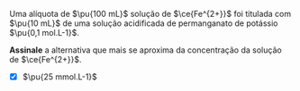 Uma alíquota de $\pu{100 mL}$ solução de $\ce{Fe^{2+}}$ foi titulada com $\pu{10 mL}$ de uma solução acidificada de permanganato de potássio $\pu{0,1 mol.L-1}$.

**Assinale** a alternativa que mais se aproxima da concentração da solução de $\ce{Fe^{2+}}$.

- [x] $\pu{25 mmol.L-1}$

